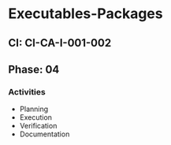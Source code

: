 # Executables-Packages

## CI: CI-CA-I-001-002
## Phase: 04

### Activities
- Planning
- Execution
- Verification
- Documentation
